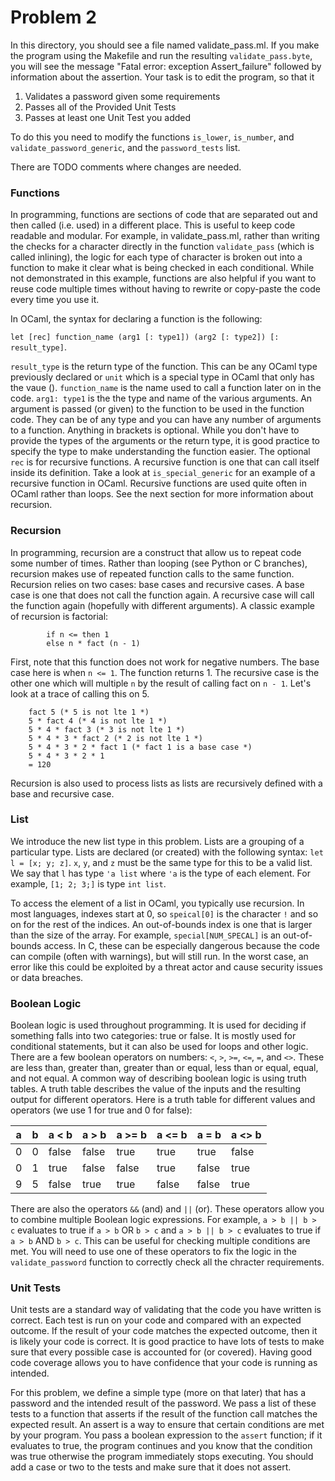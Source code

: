 # Problem 2
In this directory, you should see a file named validate_pass.ml.
If you make the program using the Makefile and run the resulting ```validate_pass.byte```,
you will see the message "Fatal error: exception Assert_failure" followed by information about the assertion.
Your task is to edit the program, so that it 
1. Validates a password given some requirements
2. Passes all of the Provided Unit Tests
3. Passes at least one Unit Test you added

To do this you need to modify the functions ```is_lower```, ```is_number```,
and ```validate_password_generic```, 
and the ```password_tests``` list.

There are TODO comments where changes are needed.

### Functions
In programming, functions are sections of code that are separated out and then
called (i.e. used) in a different place. This is useful to keep code readable and
modular. For example, in validate_pass.ml, rather than writing the checks for
a character directly in the function ```validate_pass``` (which is called inlining),
the logic for each type of character is broken out into a function to make it clear
what is being checked in each conditional. While not demonstrated in this example,
functions are also helpful if you want to reuse code multiple times without having
to rewrite or copy-paste the code every time you use it.

In OCaml, the syntax for declaring a function is the following:

```let [rec] function_name (arg1 [: type1]) (arg2 [: type2]) [: result_type]```.

```result_type``` is the return type of the function. This can be any OCaml type previously
declared or ```unit``` which is a special type in OCaml that only has the vaue (). ```function_name```
is the name used to call a function later on in the code. ```arg1: type1``` is the the type
and name of the various arguments. An argument is passed (or given) to the function to
be used in the function code. They can be of any type and you can have any number
of arguments to a function. Anything in brackets is optional. While you don't have to provide
the types of the arguments or the return type, it is good practice to specify the type to make
understanding the function easier. The optional ```rec``` is for recursive functions. A recursive
function is one that can call itself inside its definition. Take a look at ```is_special_generic```
for an example of a recursive function in OCaml. Recursive functions are used quite often in OCaml
rather than loops. See the next section for more information about recursion.

### Recursion
In programming, recursion are a construct that allow us to repeat code some number of
times. Rather than looping (see Python or C branches), recursion makes use of repeated
function calls to the same function. Recursion relies on two cases: base cases and recursive cases. A base case is
one that does not call the function again. A recursive case will call the function
again (hopefully with different arguments). A classic example of recursion is factorial:

```let rec fact (n : int) : int =
        if n <= then 1
        else n * fact (n - 1)
```

First, note that this function does not work for negative numbers. The base
case here is when ```n <= 1```. The function returns 1. The recursive case
is the other one which will multiple ```n``` by the result of calling
fact on ```n - 1```. Let's look at a trace of calling this on 5.

```
    fact 5 (* 5 is not lte 1 *)
    5 * fact 4 (* 4 is not lte 1 *)
    5 * 4 * fact 3 (* 3 is not lte 1 *)
    5 * 4 * 3 * fact 2 (* 2 is not lte 1 *)
    5 * 4 * 3 * 2 * fact 1 (* fact 1 is a base case *)
    5 * 4 * 3 * 2 * 1
    = 120
```

Recursion is also used to process lists as lists are recursively defined with
a base and recursive case.

### List
We introduce the new list type in this problem. Lists are a grouping of
a particular type.
Lists are declared (or created) with the following syntax:
```let l = [x; y; z]```. ```x```, ```y```, and ```z``` must be the same
type for this to be a valid list. We say that ```l``` has type ```'a list``` where
```'a``` is the type of each element. For example, ```[1; 2; 3;]``` is type ```int list```.

To access the element of a list in OCaml, you typically use recursion. In most languages,
indexes start at 0, so ```speical[0]``` is the character ```!``` and
so on for the rest of the indices. An out-of-bounds index is one that
is larger than the size of the array. For example,
```special[NUM_SPECAL]``` is an out-of-bounds access. In C, these
can be especially dangerous because the code can compile (often with warnings),
but will still run. In the worst case, an error like this could be exploited
by a threat actor and cause security issues or data breaches.

### Boolean Logic
Boolean logic is used throughout programming. It is used for deciding if something
falls into two categories: true or false. It is mostly used for conditional statements, but
it can also be used for loops and other logic. There are a few boolean operators on numbers:
```<```, ```>```, ```>=```, ```<=```, ```=```, and ```<>```. These are
less than, greater than, greater than or equal, less than or equal, equal, and not equal.
A common way of describing boolean logic is using truth tables. A truth table
describes the value of the inputs and the resulting output for different operators.
Here is a truth table for different values and operators (we use 1 for true and 0 for false):

| a    | b    | a < b | a > b | a >= b | a <= b | a = b  | a <> b |
| ---- | ---- | ----- | ----- | ------ | ------ | ------ | ------ |
| 0    | 0    | false | false | true   | true   | true   | false  |
| 0    | 1    | true  | false | false  | true   | false  | true   |
| 9    | 5    | false | true  | true   | false  | false  | true   |

There are also the operators ```&&``` (and) and ```||``` (or). These operators
allow you to combine multiple Boolean logic expressions. For example,
```a > b || b > c``` evaluates to true if ```a > b``` OR ```b > c``` and
```a > b || b > c``` evaluates to true if ```a > b``` AND ```b > c```. This
can be useful for checking multiple conditions are met. You will need
to use one of these operators to fix the logic in the ```validate_password```
function to correctly check all the chracter requirements.

### Unit Tests
Unit tests are a standard way of validating that the code you have written is correct.
Each test is run on your code and compared with an expected outcome. If the result
of your code matches the expected outcome, then it is likely your code is correct. It is
good practice to have lots of tests to make sure that every possible case is
accounted for (or covered). Having good code coverage allows you to have confidence that
your code is running as intended. 

For this problem, we define a simple type (more on that later)
that has a password and the intended result of the password. We pass a list of these tests
to a function that asserts if the result of the function call matches the expected result. An assert is a
way to ensure that certain conditions are met by your program. You pass a boolean expression to
the ```assert``` function; if it evaluates to true, the program continues and you
know that the condition was true otherwise the program immediately stops executing.
You should add a case or two to the tests and make sure that it does not assert.